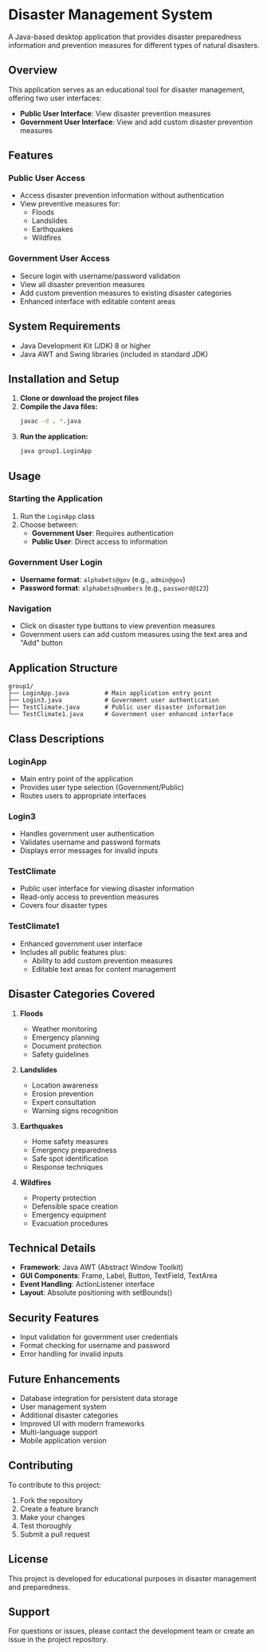 # Disaster Management System

A Java-based desktop application that provides disaster preparedness information and prevention measures for different types of natural disasters.

## Overview

This application serves as an educational tool for disaster management, offering two user interfaces:
- **Public User Interface**: View disaster prevention measures
- **Government User Interface**: View and add custom disaster prevention measures

## Features

### Public User Access
- Access disaster prevention information without authentication
- View preventive measures for:
  - Floods
  - Landslides
  - Earthquakes
  - Wildfires

### Government User Access
- Secure login with username/password validation
- View all disaster prevention measures
- Add custom prevention measures to existing disaster categories
- Enhanced interface with editable content areas

## System Requirements

- Java Development Kit (JDK) 8 or higher
- Java AWT and Swing libraries (included in standard JDK)

## Installation and Setup

1. **Clone or download the project files**
2. **Compile the Java files:**
   ```bash
   javac -d . *.java
   ```
3. **Run the application:**
   ```bash
   java group1.LoginApp
   ```

## Usage

### Starting the Application
1. Run the `LoginApp` class
2. Choose between:
   - **Government User**: Requires authentication
   - **Public User**: Direct access to information

### Government User Login
- **Username format**: `alphabets@gov` (e.g., `admin@gov`)
- **Password format**: `alphabets@numbers` (e.g., `password@123`)

### Navigation
- Click on disaster type buttons to view prevention measures
- Government users can add custom measures using the text area and "Add" button

## Application Structure

```
group1/
├── LoginApp.java          # Main application entry point
├── Login3.java            # Government user authentication
├── TestClimate.java       # Public user disaster information
└── TestClimate1.java      # Government user enhanced interface
```

## Class Descriptions

### LoginApp
- Main entry point of the application
- Provides user type selection (Government/Public)
- Routes users to appropriate interfaces

### Login3
- Handles government user authentication
- Validates username and password formats
- Displays error messages for invalid inputs

### TestClimate
- Public user interface for viewing disaster information
- Read-only access to prevention measures
- Covers four disaster types

### TestClimate1
- Enhanced government user interface
- Includes all public features plus:
  - Ability to add custom prevention measures
  - Editable text areas for content management

## Disaster Categories Covered

1. **Floods**
   - Weather monitoring
   - Emergency planning
   - Document protection
   - Safety guidelines

2. **Landslides**
   - Location awareness
   - Erosion prevention
   - Expert consultation
   - Warning signs recognition

3. **Earthquakes**
   - Home safety measures
   - Emergency preparedness
   - Safe spot identification
   - Response techniques

4. **Wildfires**
   - Property protection
   - Defensible space creation
   - Emergency equipment
   - Evacuation procedures

## Technical Details

- **Framework**: Java AWT (Abstract Window Toolkit)
- **GUI Components**: Frame, Label, Button, TextField, TextArea
- **Event Handling**: ActionListener interface
- **Layout**: Absolute positioning with setBounds()

## Security Features

- Input validation for government user credentials
- Format checking for username and password
- Error handling for invalid inputs

## Future Enhancements

- Database integration for persistent data storage
- User management system
- Additional disaster categories
- Improved UI with modern frameworks
- Multi-language support
- Mobile application version

## Contributing

To contribute to this project:
1. Fork the repository
2. Create a feature branch
3. Make your changes
4. Test thoroughly
5. Submit a pull request

## License

This project is developed for educational purposes in disaster management and preparedness.

## Support

For questions or issues, please contact the development team or create an issue in the project repository.
```


